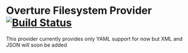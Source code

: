 # Overture Filesystem Provider [![Build Status](https://travis-ci.org/vhraban/overture-filesystem-provider.svg?branch=master)](https://travis-ci.org/vhraban/overture-filesystem-provider)

This provider currently provides only YAML support for now but XML and JSON will soon be added
